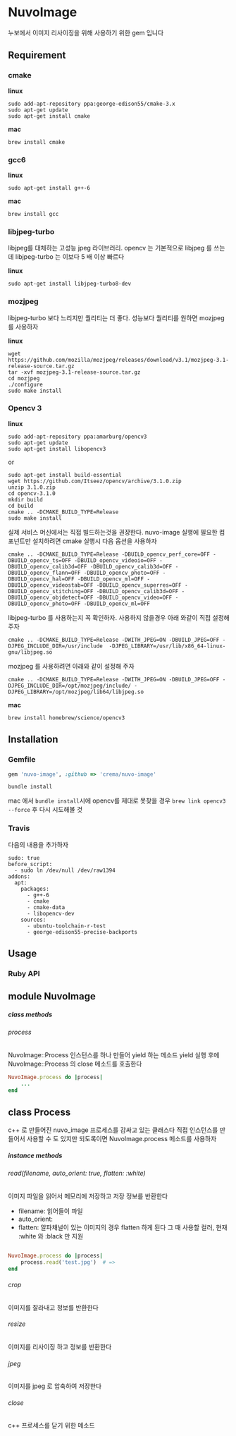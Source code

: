 # NuvoImage

누보에서 이미지 리사이징을 위해 사용하기 위한 gem 입니다

## Requirement

### cmake

**linux**
```
sudo add-apt-repository ppa:george-edison55/cmake-3.x
sudo apt-get update
sudo apt-get install cmake
```
**mac**
```
brew install cmake
```

### gcc6
**linux**
```
sudo apt-get install g++-6
```

**mac**
```
brew install gcc
```

### libjpeg-turbo

libjpeg를 대체하는 고성능 jpeg 라이브러리. opencv 는 기본적으로 libjpeg 를 쓰는데 libjpeg-turbo 는 이보다 5 배 이상 빠르다 

**linux**
```
sudo apt-get install libjpeg-turbo8-dev
```


### mozjpeg
libjpeg-turbo 보다 느리지만 퀄리티는 더 좋다. 성능보다 퀄리티를 원하면 mozjpeg 를 사용하자 

**linux** 
```
wget https://github.com/mozilla/mozjpeg/releases/download/v3.1/mozjpeg-3.1-release-source.tar.gz
tar -xvf mozjpeg-3.1-release-source.tar.gz
cd mozjpeg
./configure
sudo make install
```

### Opencv 3

**linux**

```
sudo add-apt-repository ppa:amarburg/opencv3
sudo apt-get update
sudo apt-get install libopencv3
```
or
```
sudo apt-get install build-essential
wget https://github.com/Itseez/opencv/archive/3.1.0.zip
unzip 3.1.0.zip
cd opencv-3.1.0
mkdir build
cd build
cmake .. -DCMAKE_BUILD_TYPE=Release 
sudo make install
```
실제 서비스 머신에서는 직접 빌드하는것을 권장한다.
nuvo-image 실행에 필요한 컴포넌트만 설치하려면 cmake 실행시 다음 옵션을 사용하자 
```
cmake .. -DCMAKE_BUILD_TYPE=Release -DBUILD_opencv_perf_core=OFF -DBUILD_opencv_ts=OFF -DBUILD_opencv_videoio=OFF -DBUILD_opencv_calib3d=OFF -DBUILD_opencv_calib3d=OFF -DBUILD_opencv_flann=OFF -DBUILD_opencv_photo=OFF -DBUILD_opencv_hal=OFF -DBUILD_opencv_ml=OFF -DBUILD_opencv_videostab=OFF -DBUILD_opencv_superres=OFF -DBUILD_opencv_stitching=OFF -DBUILD_opencv_calib3d=OFF -DBUILD_opencv_objdetect=OFF -DBUILD_opencv_video=OFF -DBUILD_opencv_photo=OFF -DBUILD_opencv_ml=OFF

```
libjpeg-turbo 를 사용하는지 꼭 확인하자. 사용하지 않을경우 아래 와같이 직접 설정해 주자 
```
cmake .. -DCMAKE_BUILD_TYPE=Release -DWITH_JPEG=ON -DBUILD_JPEG=OFF -DJPEG_INCLUDE_DIR=/usr/include  -DJPEG_LIBRARY=/usr/lib/x86_64-linux-gnu/libjpeg.so
```
mozjpeg 를 사용하려면 아래와 같이 설정해 주자 
```
cmake .. -DCMAKE_BUILD_TYPE=Release -DWITH_JPEG=ON -DBUILD_JPEG=OFF -DJPEG_INCLUDE_DIR=/opt/mozjpeg/include/ -DJPEG_LIBRARY=/opt/mozjpeg/lib64/libjpeg.so
```

**mac**
```
brew install homebrew/science/opencv3
```


## Installation

### Gemfile

```ruby
gem 'nuvo-image', :github => 'crema/nuvo-image'
```

```
bundle install
```

mac 에서 `bundle install`시에 opencv를 제대로 못찾을 경우 `brew link opencv3 --force` 후 다시 시도해볼 것


### Travis
다음의 내용을 추가하자
```
sudo: true
before_script:
  - sudo ln /dev/null /dev/raw1394  
addons:
  apt:
    packages:
      - g++-6
      - cmake
      - cmake-data
      - libopencv-dev
    sources:
      - ubuntu-toolchain-r-test
      - george-edison55-precise-backports
```

## Usage


### Ruby API


module NuvoImage
----------------

##### class methods

###### process

NuvoImage::Process 인스턴스를 하나 만들어 yield 하는 메소드 
yield 실행 후에 NuvoImage::Process 의 close 메소드를 호출한다

``` ruby
NuvoImage.process do |process|
    ...
end
```


class Process
-------------

c++ 로 만들어진 nuvo_image 프로세스를 감싸고 있는 클래스다 
직접 인스턴스를 만들어서 사용할 수 도 있지만 되도록이면 NuvoImage.process 메소드를 사용하자 

##### instance methods

###### read(filename, auto_orient: true, flatten: :white)

이미지 파일을 읽어서 메모리에 저장하고 저장 정보를 반환한다 

- filename: 읽어들이 파일
- auto_orient: 
- flatten: 알파채널이 있는 이미지의 경우 flatten 하게 된다 그 때 사용할 컬러, 현재 :white 와 :black 만 지원 

```ruby

NuvoImage.process do |process|
    process.read('test.jpg')  # => 
end
```

###### crop

이미지를 잘라내고 정보를 반환한다 

###### resize

이미지를 리사이징 하고 정보를 반환한다 

###### jpeg

이미지를 jpeg 로 압축하여 저장한다 

###### close
c++ 프로세스를 닫기 위한 메소드 


